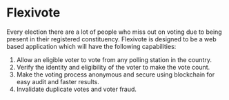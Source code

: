 # Flexivote

Every election there are a lot of people who miss out on voting due to being present in their registered constituency. Flexivote is designed to be a web based application which will have the following capabilities:

1. Allow an eligible voter to vote from any polling station in the country.
2. Verify the identity and eligibility of the voter to make the vote count.
3. Make the voting process anonymous and secure using blockchain for easy audit and faster results.
4. Invalidate duplicate votes and voter fraud.
